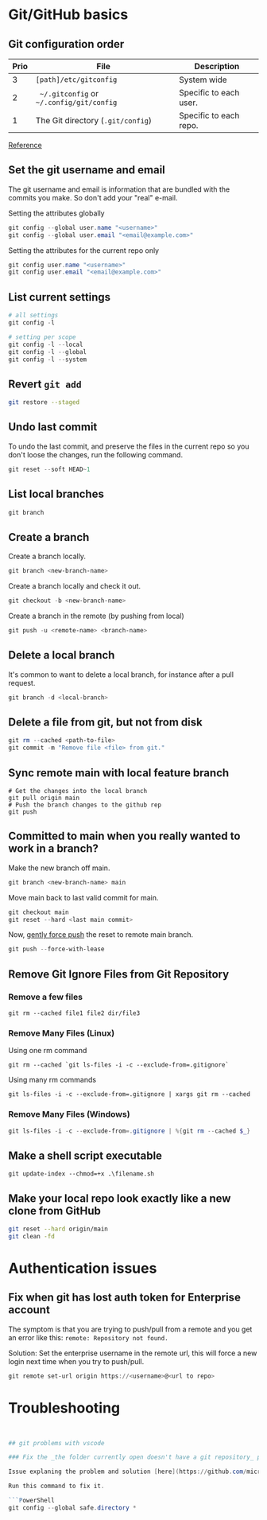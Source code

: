 # Git/GitHub basics

## Git configuration order

Prio | File | Description
-----|------|------------
3 | `[path]/etc/gitconfig` | System wide
2 | ` ~/.gitconfig` or `~/.config/git/config` | Specific to each user.
1 | The Git directory (`.git/config`) | Specific to each repo.

[Reference](https://www.git-scm.com/book/en/v2/Customizing-Git-Git-Configuration)

## Set the git username and email

The git username and email is information that are bundled with the commits you make. So don't add your "real" e-mail.

Setting the attributes globally

```powershell
git config --global user.name "<username>"
git config --global user.email "<email@example.com>"
```

Setting the attributes for the current repo only

```powershell
git config user.name "<username>"
git config user.email "<email@example.com>"
```

## List current settings

```powershell
# all settings
git config -l

# setting per scope
git config -l --local
git config -l --global
git config -l --system
```

## Revert `git add`

```bash
git restore --staged
```

## Undo last commit

To undo the last commit, and preserve the files in the current repo so you don't loose the changes, run the following command.

```powershell
git reset --soft HEAD~1
```

## List local branches

```powershell
git branch
```

## Create a branch

Create a branch locally.

```powershell
git branch <new-branch-name>
```

Create a branch locally and check it out.

```powershell
git checkout -b <new-branch-name>
```

Create a branch in the remote (by pushing from local)

```powershell
git push -u <remote-name> <branch-name>
```

## Delete a local branch

It's common to want to delete a local branch, for instance after a pull request.

```powershell
git branch -d <local-branch>
```

## Delete a file from git, but not from disk

```powershell
git rm --cached <path-to-file>
git commit -m "Remove file <file> from git."
```

## Sync remote main with local feature branch

```shell
# Get the changes into the local branch
git pull origin main
# Push the branch changes to the github rep
git push
```

## Committed to main when you really wanted to work in a branch?

Make the new branch off main.

```PowerShell
git branch <new-branch-name> main
```

Move main back to last valid commit for main.

```PowerShell
git checkout main
git reset --hard <last main commit>
```

Now, [gently force push](https://blog.developer.atlassian.com/force-with-lease/) the reset to remote main branch.

```PowerShell
git push --force-with-lease
```

## Remove Git Ignore Files from Git Repository

### Remove a few files

```shell
git rm --cached file1 file2 dir/file3
```

### Remove Many Files (Linux)

Using one rm command

```shell
git rm --cached `git ls-files -i -c --exclude-from=.gitignore`
```

Using many rm commands

```shell
git ls-files -i -c --exclude-from=.gitignore | xargs git rm --cached  
```

### Remove Many Files (Windows)

```PowerShell
git ls-files -i -c --exclude-from=.gitignore | %{git rm --cached $_}
```

## Make a shell script executable

```shell
git update-index --chmod=+x .\filename.sh
```

## Make your local repo look exactly like a new clone from GitHub

```bash
git reset --hard origin/main
git clean -fd
```

# Authentication issues

## Fix when git has lost auth token for Enterprise account

The symptom is that you are trying to push/pull from a remote and you get an error like this: `remote: Repository not found.`

Solution:
Set the enterprise username in the remote url, this will force a new login next time when you try to push/pull.

```PowerShell
git remote set-url origin https://<username>@<url to repo>
```


# Troubleshooting
```PowerShell


## git problems with vscode

### Fix the _the folder currently open doesn't have a git repository_ problem

Issue explaning the problem and solution [here](https://github.com/microsoft/vscode/issues/147358).

Run this command to fix it. 

```PowerShell
git config --global safe.directory *
```
